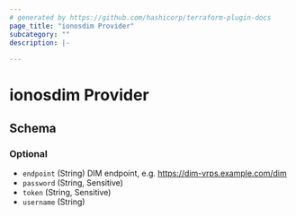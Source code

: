 ```yaml
---
# generated by https://github.com/hashicorp/terraform-plugin-docs
page_title: "ionosdim Provider"
subcategory: ""
description: |-
  
---
```


# ionosdim Provider





<!-- schema generated by tfplugindocs -->
## Schema

### Optional

- `endpoint` (String) DIM endpoint, e.g. https://dim-vrps.example.com/dim
- `password` (String, Sensitive)
- `token` (String, Sensitive)
- `username` (String)
